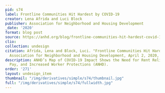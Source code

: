 ```yaml
---
pid: s74
label: Frontline Communities Hit Hardest by COVID-19
creator: Lena Afrida and Luci Block
publisher: Association for Neighborhood and Housing Development
_date: '2020'
format: blog post
source: https://anhd.org/blog/frontline-communities-hit-hardest-covid-19
clio:
collection: undesign
citation: Afrida, Lena and Block, Luci. "Frontline Communities Hit Hardest by COVID-19."
  Association for Neighborhood and Housing Development, April 2, 2020, https://anhd.org/blog/frontline-communities-hit-hardest-covid-19.
description: ANHD’s Map of COVID-19 Impact Shows the Need for Rent Relief, Hazard
  Pay, and Increased Worker Protections (ANHD).
order: '271'
layout: undesign_item
thumbnail: "/img/derivatives/simple/s74/thumbnail.jpg"
full: "/img/derivatives/simple/s74/fullwidth.jpg"
---
```

